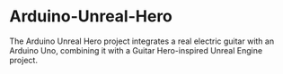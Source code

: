 # Arduino-Unreal-Hero
The Arduino Unreal Hero project integrates a real electric guitar with an Arduino Uno, combining it with a Guitar Hero-inspired Unreal Engine project.
